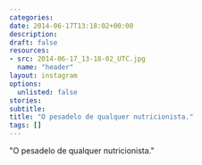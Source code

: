 ```yaml
---
categories:
date: 2014-06-17T13:18:02+00:00
description:
draft: false
resources:
- src: 2014-06-17_13-18-02_UTC.jpg
  name: "header"
layout: instagram
options:
  unlisted: false
stories:
subtitle:
title: "O pesadelo de qualquer nutricionista."
tags: []
---
```


"O pesadelo de qualquer nutricionista."
